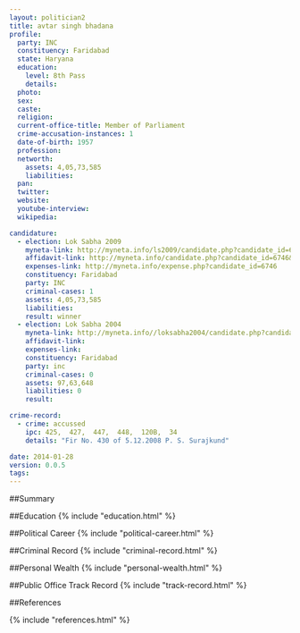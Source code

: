 ```yaml
---
layout: politician2
title: avtar singh bhadana
profile: 
  party: INC
  constituency: Faridabad
  state: Haryana
  education: 
    level: 8th Pass
    details: 
  photo: 
  sex: 
  caste: 
  religion: 
  current-office-title: Member of Parliament
  crime-accusation-instances: 1
  date-of-birth: 1957
  profession: 
  networth: 
    assets: 4,05,73,585
    liabilities: 
  pan: 
  twitter: 
  website: 
  youtube-interview: 
  wikipedia: 

candidature: 
  - election: Lok Sabha 2009
    myneta-link: http://myneta.info/ls2009/candidate.php?candidate_id=6746
    affidavit-link: http://myneta.info/candidate.php?candidate_id=6746&scan=original
    expenses-link: http://myneta.info/expense.php?candidate_id=6746
    constituency: Faridabad 
    party: INC
    criminal-cases: 1
    assets: 4,05,73,585
    liabilities: 
    result: winner 
  - election: Lok Sabha 2004
    myneta-link: http://myneta.info//loksabha2004/candidate.php?candidate_id=1222
    affidavit-link: 
    expenses-link: 
    constituency: Faridabad 
    party: inc
    criminal-cases: 0
    assets: 97,63,648
    liabilities: 0
    result:  

crime-record: 
  - crime: accussed
    ipc: 425,  427,  447,  448,  120B,  34
    details: "Fir No. 430 of 5.12.2008 P. S. Surajkund" 

date: 2014-01-28
version: 0.0.5
tags: 
---
```

##Summary


##Education
{% include "education.html" %}


##Political Career
{% include "political-career.html" %}


##Criminal Record
{% include "criminal-record.html" %}


##Personal Wealth
{% include "personal-wealth.html" %}


##Public Office Track Record
{% include "track-record.html" %}


##References


{% include "references.html" %}